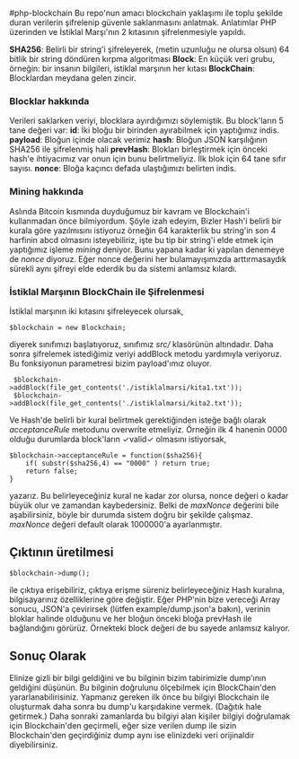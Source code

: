 #php-blockchain
Bu repo'nun amacı blockchain yaklaşımı ile toplu şekilde duran verilerin şifrelenip güvenle saklanmasını anlatmak. Anlatımlar PHP üzerinden ve İstiklal Marşı'nın 2 kıtasının şifrelenmesiyle yapıldı.

**SHA256**: Belirli bir string'i şifreleyerek, (metin uzunluğu ne olursa olsun) 64 bitlik bir string döndüren kırpma algoritması
**Block**: En küçük veri grubu, örneğin: bir insanın bilgileri, istiklal marşının her kıtası
**BlockChain**: Blocklardan meydana gelen zincir.

### Blocklar hakkında
Verileri saklarken veriyi, blocklara ayırdığımızı söylemiştik. Bu block'ların 5 tane değeri var:
**id**: İki bloğu bir birinden ayırabilmek için yaptığımız indis.
**payload**: Bloğun içinde olacak verimiz
**hash**: Bloğun JSON karşılığının SHA256 ile şifrelenmiş hali
**prevHash**: Blokları birleştirmek için önceki hash'e ihtiyacımız var onun için bunu belirtmeliyiz. İlk blok için 64 tane sıfır sayısı.
**nonce**: Bloğa kaçıncı defada ulaştığımızı belirten indis.

### Mining hakkında

Aslında Bitcoin kısmında duyduğumuz bir kavram ve Blockchain'i kullanmadan önce bilmiyordum. Şöyle izah edeyim, Bizler Hash'i belirli bir kurala göre yazılmısını istiyoruz örneğin 64 karakterlik bu string'in son 4 harfinin abcd  olmasını isteyebiliriz, işte bu tip bir string'i elde etmek için yaptığımız işleme *mining* deniyor. Bunu yapana kadar ki yapılan denemeye de *nonce* diyoruz. Eğer nonce değerini her bulamayışımızda arttırmasaydık sürekli aynı şifreyi elde ederdik bu da sistemi anlamsız kılardı.
### İstiklal Marşının BlockChain ile Şifrelenmesi
İstiklal marşının iki kıtasını şifreleyecek olursak,

	$blockchain = new Blockchain;
diyerek sınıfımızı başlatıyoruz, sınıfımız *src/* klasörünün altındadır.
Daha sonra şifrelemek istediğimiz veriyi addBlock metodu yardımıyla veriyoruz. Bu fonksiyonun parametresi bizim payload'ımız oluyor.

	 $blockchain->addBlock(file_get_contents('./istiklalmarsi/kita1.txt'));
	 $blockchain->addBlock(file_get_contents('./istiklalmarsi/kita2.txt'));

Ve Hash'de belirli bir kural belirtmek gerektiğinden isteğe bağlı olarak  *acceptanceRule*  metodunu overwrite etmeliyiz. Örneğin ilk 4 hanenin 0000 olduğu durumlarda block'ların ✓valid✓ olmasını istiyorsak, 

	$blockchain->acceptanceRule = function($sha256){
		if( substr($sha256,4) == "0000" ) return true;
		return false;
	}
yazarız. Bu belirleyeceğiniz kural ne kadar zor olursa,  nonce değeri o kadar büyük olur ve zamandan kaybedersiniz. Belki de *maxNonce* değerini bile aşabilirsiniz, böyle bir durumda sistem doğru bir şekilde çalışmaz.
*maxNonce* değeri default olarak 1000000'a ayarlanmıştır.

## Çıktının üretilmesi

	$blockchain->dump();

ile çıktıya erişebiliriz, çıktıya erişme süreniz belirleyeceğiniz Hash kuralına, bilgisayarınız özelliklerine göre değiştir. Eğer PHP'nin bize vereceği Array sonucu, JSON'a çevirirsek (lütfen example/dump.json'a bakın), verinin bloklar halinde olduğunu ve her bloğun önceki bloğa prevHash ile bağlandığını görürüz. Örnekteki block değeri de bu sayede anlamsız kalıyor.

## Sonuç Olarak

Elinize gizli bir bilgi geldiğini ve bu bilginin bizim tabirimizle dump'ının geldiğini düşünün. Bu bilginin doğrulunu ölçebilmek için BlockChain'den yararlanabilirisiniz. Yapmanız gereken ilk önce bu bilgiyi Blockchain ile oluşturmak daha sonra bu dump'u karşıdakine vermek. (Dağıtık hale getirmek.) Daha sonraki zamanlarda bu bilgiyi alan kişiler bilgiyi doğrulamak için Blockchain'den geçirmeli, eğer size verilen dump ile sizin Blockchain'den geçirdiğiniz dump aynı ise elinizdeki veri orijinaldir diyebilirsiniz.